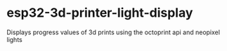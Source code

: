 # esp32-3d-printer-light-display
Displays progress values of 3d prints using the octoprint api and neopixel lights
